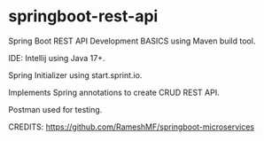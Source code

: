 # springboot-rest-api
Spring Boot REST API Development BASICS using Maven build tool.

IDE: Intellij using Java 17+.

Spring Initializer using start.sprint.io.

Implements Spring annotations to create CRUD REST API.

Postman used for testing.

CREDITS: https://github.com/RameshMF/springboot-microservices
